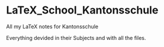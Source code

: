 # LaTeX_School_Kantonsschule
All my LaTeX notes for Kantonsschule

Everything devided in their Subjects and with all the files.
